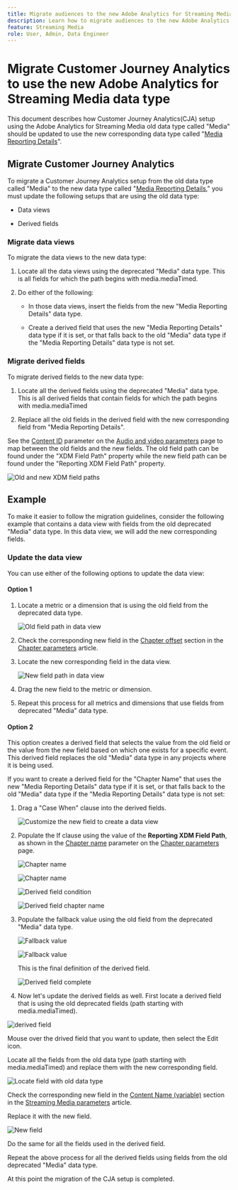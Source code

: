 ```yaml
---
title: Migrate audiences to the new Adobe Analytics for Streaming Media data type
description: Learn how to migrate audiences to the new Adobe Analytics for Streaming Media data type
feature: Streaming Media
role: User, Admin, Data Engineer
---
```

# Migrate Customer Journey Analytics to use the new Adobe Analytics for Streaming Media data type

This document describes how Customer Journey Analytics(CJA) setup using the Adobe Analytics for Streaming Media old data type called "Media" should be updated to use the new corresponding data type called "[Media Reporting Details](https://experienceleague.adobe.com/en/docs/experience-platform/xdm/data-types/media-reporting-details)".

## Migrate Customer Journey Analytics 

To migrate a Customer Journey Analytics setup from the old data type called "Media" to the new data type called "[Media Reporting Details](https://experienceleague.adobe.com/en/docs/experience-platform/xdm/data-types/media-reporting-details)," you must update the following setups that are using the old data type:

* Data views

* Derived fields

### Migrate data views

To migrate the data views to the new data type:

1. Locate all the data views using the deprecated "Media" data type. This is all fields for which the path begins with media.mediaTimed.

1. Do either of the following:

   * In those data views, insert the fields from the new "Media Reporting Details" data type. 

   * Create a derived field that uses the new "Media Reporting Details" data type if it is set, or that falls back to the old "Media" data type if the "Media Reporting Details" data type is not set.

### Migrate derived fields

To migrate derived fields to the new data type:

1. Locate all the derived fields using the deprecated "Media" data type. This is all derived fields that contain fields for which the path begins with media.mediaTimed

1. Replace all the old fields in the derived field with the new corresponding field from "Media Reporting Details".

See the [Content ID](https://experienceleague.adobe.com/en/docs/media-analytics/using/implementation/variables/audio-video-parameters#content-id) parameter on the [Audio and video parameters](https://experienceleague.adobe.com/en/docs/media-analytics/using/implementation/variables/audio-video-parameters) page to map between the old fields and the new fields. The old field path can be found under the "XDM Field Path" property while the new field path can be found under the "Reporting XDM Field Path" property.

![Old and new XDM field paths](assets/field-paths-updated.jpeg)

## Example

To make it easier to follow the migration guidelines, consider the following example that contains a data view with fields from the old deprecated "Media" data type. In this data view, we will add the new corresponding fields. 

### Update the data view

You can use either of the following options to update the data view:

#### Option 1

1. Locate a metric or a dimension that is using the old field from the deprecated data type.

   ![Old field path in data view](assets/old-field-data-view.jpeg)

1. Check the corresponding new field in the [Chapter offset](https://experienceleague.adobe.com/en/docs/media-analytics/using/implementation/variables/chapter-parameters#chapter-offset) section in the [Chapter parameters](https://experienceleague.adobe.com/en/docs/media-analytics/using/implementation/variables/chapter-parameters) article.

1. Locate the new corresponding field in the data view.

   ![New field path in data view](assets/new-field-data-view.jpeg)

1. Drag the new field to the metric or dimension.

1. Repeat this process for all metrics and dimensions that use fields from deprecated "Media" data type.

#### Option 2

This option creates a derived field that selects the value from the old field or the value from the new field based on which one exists for a specific event. This derived field replaces the old "Media" data type in any projects where it is being used.

If you want to create a derived field for the "Chapter Name" that uses the new "Media Reporting Details" data type if it is set, or that falls back to the old "Media" data type if the "Media Reporting Details" data type is not set:

1. Drag a "Case When" clause into the derived fields.

   ![Customize the new field to create a data view](assets/create-derived-field2.jpeg)

1. Populate the If clause using the value of the **Reporting XDM Field Path**, as shown in the [Chapter name](https://experienceleague.adobe.com/en/docs/media-analytics/using/implementation/variables/chapter-parameters#chapter-name) parameter on the [Chapter parameters](https://experienceleague.adobe.com/en/docs/media-analytics/using/implementation/variables/chapter-parameters) page.

   ![Chapter name](assets/chapter-name.jpeg)

   ![Chapter name](assets/chapter-name2.jpeg)

   ![Derived field condition](assets/derived-field-condition.jpeg)

   ![Derived field chapter name](assets/derived-field-chapter-name.jpeg)

1. Populate the fallback value using the old field from the deprecated "Media" data type.

   ![Fallback value](assets/fallback-value.jpeg)

   ![Fallback value](assets/fallback-value2.jpeg)

   This is the final definition of the derived field.

   ![Derived field complete](assets/derived-field-complete.jpeg)

1. Now let's update the derived fields as well.
First locate a derived field that is using the old deprecated fields (path starting with media.mediaTimed).

![derived field](assets/old-derived-field.jpeg)

Mouse over the drived field that you want to update, then select the Edit icon.

Locate all the fields from the old data type (path starting with media.mediaTimed) and replace them with the new corresponding field.

![Locate field with old data type](assets/locate-fields-with-old-datatype.jpeg)

Check the corresponding new field in the [Content Name (variable)](https://experienceleague.adobe.com/en/docs/media-analytics/using/implementation/variables/audio-video-parameters#content-name-variable) section in the [Streaming Media parameters](https://experienceleague.adobe.com/en/docs/media-analytics/using/implementation/variables/audio-video-parameters#content-name-variable) article.

Replace it with the new field.

![New field](assets/derived-field-new.jpeg)

Do the same for all the fields used in the derived field.

Repeat the above process for all the derived fields using fields from the old deprecated "Media" data type.

At this point the migration of the CJA setup is completed.

